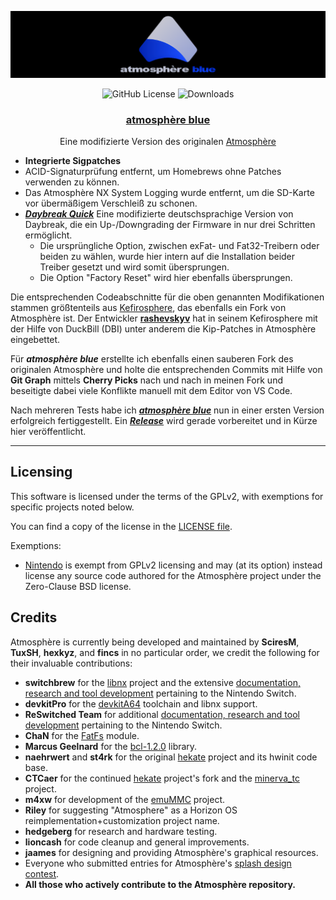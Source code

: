 ![Banner](img/banner_readme.png?raw=true)

<p align="center">
  <img src="https://img.shields.io/github/license/Atmosphere-NX/Atmosphere?style=for-the-badge&labelColor=%230626b3&color=%230d3ce6" alt="GitHub License">
  <img src="https://img.shields.io/github/downloads/glitched-nx/atmosphere_blue/latest/total?style=for-the-badge&logoSize=auto&labelColor=%230626b3&color=%230d3ce6" alt="Downloads">
</p>

<h3 align="center"><a href="https://github.com/glitched-nx/atmosphere_blue/releases/latest">atmosphère blue</a></h3>

<p align="center">Eine modifizierte Version des originalen <a href="https://github.com/Atmosphere-NX/Atmosphere">Atmosphère</a></p>

* **Integrierte Sigpatches**
* ACID-Signaturprüfung entfernt, um Homebrews ohne Patches verwenden zu können.
* Das Atmosphère NX System Logging wurde entfernt, um die SD-Karte vor übermäßigem Verschleiß zu schonen.
* [***Daybreak Quick***]()  Eine modifizierte deutschsprachige Version von Daybreak, die ein Up-/Downgrading der Firmware in nur drei Schritten ermöglicht.
  * Die ursprüngliche Option, zwischen exFat- und Fat32-Treibern oder beiden zu wählen, wurde hier intern auf die Installation beider Treiber gesetzt und wird somit übersprungen.
  * Die Option "Factory Reset" wird hier ebenfalls übersprungen.

Die entsprechenden Codeabschnitte für die oben genannten Modifikationen stammen größtenteils aus [Kefirosphere](https://github.com/rashevskyv/Kefirosphere), das ebenfalls ein Fork von Atmosphère ist. Der Entwickler [**rashevskyv**](https://github.com/rashevskyv) hat in seinem Kefirosphere mit der Hilfe von DuckBill (DBI) unter anderem die Kip-Patches in Atmosphère eingebettet.

Für ***atmosphère blue*** erstellte ich ebenfalls einen sauberen Fork des originalen Atmosphère und holte die entsprechenden Commits mit Hilfe von **Git Graph** mittels **Cherry Picks** nach und nach in meinen Fork und beseitigte dabei viele Konflikte manuell mit dem Editor von VS Code.

Nach mehreren Tests habe ich [***atmosphère blue***](https://github.com/glitched-nx/atmosphere_blue/releases/latest) nun in einer ersten Version erfolgreich fertiggestellt. Ein [***Release***](https://github.com/glitched-nx/atmosphere_blue/releases/latest) wird gerade vorbereitet und in Kürze hier veröffentlicht.

---

## Licensing

This software is licensed under the terms of the GPLv2, with exemptions for specific projects noted below.

You can find a copy of the license in the [LICENSE file](LICENSE).

Exemptions:

* [Nintendo](https://github.com/Nintendo) is exempt from GPLv2 licensing and may (at its option) instead license any source code authored for the Atmosphère project under the Zero-Clause BSD license.

## Credits

Atmosphère is currently being developed and maintained by **SciresM**, **TuxSH**, **hexkyz**, and **fincs** in no particular order, we credit the following for their invaluable contributions:

* **switchbrew** for the [libnx](https://github.com/switchbrew/libnx) project and the extensive [documentation, research and tool development](http://switchbrew.org) pertaining to the Nintendo Switch.
* **devkitPro** for the [devkitA64](https://devkitpro.org/) toolchain and libnx support.
* **ReSwitched Team** for additional [documentation, research and tool development](https://reswitched.github.io/) pertaining to the Nintendo Switch.
* **ChaN** for the [FatFs](http://elm-chan.org/fsw/ff/00index_e.html) module.
* **Marcus Geelnard** for the [bcl-1.2.0](https://sourceforge.net/projects/bcl/files/bcl/bcl-1.2.0) library.
* **naehrwert** and **st4rk** for the original [hekate](https://github.com/nwert/hekate) project and its hwinit code base.
* **CTCaer** for the continued [hekate](https://github.com/CTCaer/hekate) project's fork and the [minerva_tc](https://github.com/CTCaer/minerva_tc) project.
* **m4xw** for development of the [emuMMC](https://github.com/m4xw/emummc) project.
* **Riley** for suggesting "Atmosphere" as a Horizon OS reimplementation+customization project name.
* **hedgeberg** for research and hardware testing.
* **lioncash** for code cleanup and general improvements.
* **jaames** for designing and providing Atmosphère's graphical resources.
* Everyone who submitted entries for Atmosphère's [splash design contest](https://github.com/Atmosphere-NX/Atmosphere-splashes).
* **All those who actively contribute to the Atmosphère repository.**
